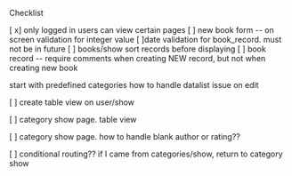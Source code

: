 Checklist

[ x]  only logged in users can view certain pages
[ ] new book form -- on screen validation for integer value
[ ]date validation for book_record. must not be in future
[ ] books/show sort records before displaying
[ ] book record -- require comments when creating NEW record, but not when creating new book

start with predefined categories
how to handle datalist issue on edit

[ ]  create table view on user/show

[ ] category show page. table view

[ ] category show page. how to handle blank author or rating??

[ ] conditional routing??  if I came from categories/show, return to category show
